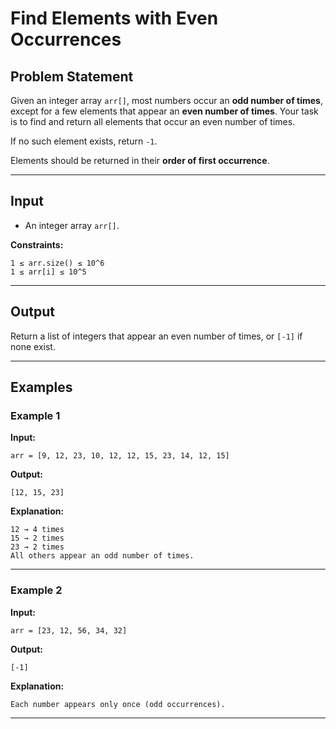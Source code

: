 # Find Elements with Even Occurrences

## Problem Statement

Given an integer array `arr[]`, most numbers occur an **odd number of times**, except for a few elements that appear an **even number of times**. Your task is to find and return all elements that occur an even number of times.

If no such element exists, return `-1`.

Elements should be returned in their **order of first occurrence**.

---

## Input

* An integer array `arr[]`.

**Constraints:**

```
1 ≤ arr.size() ≤ 10^6
1 ≤ arr[i] ≤ 10^5
```

---

## Output

Return a list of integers that appear an even number of times, or `[-1]` if none exist.

---

## Examples

### Example 1

**Input:**

```
arr = [9, 12, 23, 10, 12, 12, 15, 23, 14, 12, 15]
```

**Output:**

```
[12, 15, 23]
```

**Explanation:**

```
12 → 4 times
15 → 2 times
23 → 2 times
All others appear an odd number of times.
```

---

### Example 2

**Input:**

```
arr = [23, 12, 56, 34, 32]
```

**Output:**

```
[-1]
```

**Explanation:**

```
Each number appears only once (odd occurrences).
```

---
